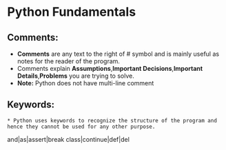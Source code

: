 # Python Fundamentals

## Comments:
* __Comments__ are any text to the right of # symbol and is mainly useful as notes for the reader of the program.
* Comments explain __Assumptions__,__Important Decisions__,__Important Details__,__Problems__ you are trying to solve.
* __Note:__ Python does not have multi-line comment

## Keywords:
    * Python uses keywords to recognize the structure of the program and hence they cannot be used for any other purpose.
  and|as|assert|break
  class|continue|def|del